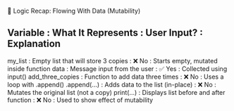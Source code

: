 🧠 Logic Recap: Flowing With Data (Mutability)

Variable         : What It Represents                         : User Input? : Explanation
-----------------------------------------------------------------------------------------------
my_list          : Empty list that will store 3 copies         : ❌ No        : Starts empty, mutated inside function
data             : Message input from the user                 : ✅ Yes       : Collected using input()
add_three_copies : Function to add data three times            : ❌ No        : Uses a loop with .append()
.append(...)     : Adds data to the list (in-place)            : ❌ No        : Mutates the original list (not a copy)
print(...)       : Displays list before and after function     : ❌ No        : Used to show effect of mutability
